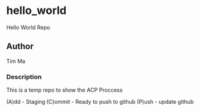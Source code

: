 # hello_world
Hello World Repo

## Author
Tim Ma

### Description
This is a temp repo to show the ACP Proccess

(A)dd - Staging
(C)ommit - Ready to push to github
(P)ush - update github
